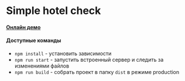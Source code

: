 # Simple hotel check

####  [**Онлайн демо**](https://liis-test-gerasimova.herokuapp.com/)

#### Доступные команды
* `npm install` - установить зависимости
* `npm run start` - запустить встроенный сервер и следить за изменениями файлов
* `npm run build` - собрать проект в папку `dist` в режиме production
